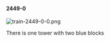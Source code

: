 #### 2449-0
![train-2449-0-0.png](https://github.com/lil-lab/nlvr/raw/master/nlvr/train/images/58/train-2449-0-0.png "train-2449-0-0.png")

There is one tower with two blue blocks